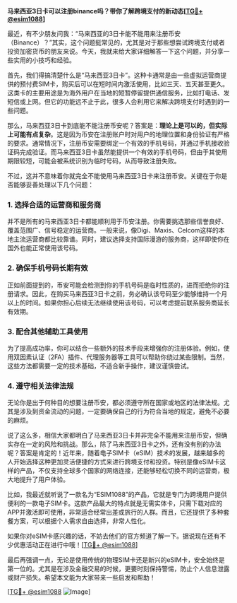 **马来西亚3日卡可以注册binance吗？带你了解跨境支付的新动态[[TG💪+ @esim1088](https://t.me/s/esim1088)]**

最近，有不少朋友问我：“马来西亚的3日卡能不能用来注册币安（Binance）？”其实，这个问题挺常见的，尤其是对于那些想尝试跨境支付或者投资加密货币的朋友来说。今天，我就来给大家详细解答一下这个问题，并分享一些实用的小技巧和经验。

首先，我们得搞清楚什么是“马来西亚3日卡”。这种卡通常是由一些虚拟运营商提供的预付费SIM卡，购买后可以在短时间内激活使用，比如三天、五天甚至更久。这类卡的主要用途是为海外用户在当地的短暂停留提供通信服务，比如打电话、发短信或上网。但它的功能远不止于此，很多人会利用它来解决跨境支付时遇到的一些问题。

那么，马来西亚3日卡到底能不能注册币安呢？答案是：**理论上是可以的，但实际上可能有点复杂**。这是因为币安在注册账户时对用户的地理位置和身份验证有严格的要求。通常情况下，注册币安需要绑定一个有效的手机号码，并通过手机接收验证码完成验证。而马来西亚3日卡虽然能提供一个有效的手机号码，但由于其使用期限较短，可能会被系统识别为临时号码，从而导致注册失败。

不过，这并不意味着你就完全不能使用马来西亚3日卡来注册币安。关键在于你是否能够妥善处理以下几个问题：

### 1. **选择合适的运营商和服务商**
并不是所有的马来西亚3日卡都能顺利用于币安注册。你需要挑选那些信誉良好、覆盖范围广、信号稳定的运营商。一般来说，像Digi、Maxis、Celcom这样的本地主流运营商都比较靠谱。同时，建议选择支持国际漫游的服务商，这样即使你在国外也能正常使用该号码。

### 2. **确保手机号码长期有效**
正如前面提到的，币安可能会检测到你的手机号码是临时性质的，进而拒绝你的注册请求。因此，在购买马来西亚3日卡之前，务必确认该号码至少能够维持一个月以上的时间。如果你担心后续无法继续使用该号码，可以考虑提前联系服务商延长有效期。

### 3. **配合其他辅助工具使用**
为了提高成功率，你可以结合一些额外的技术手段来增强你的注册体验。例如，使用双因素认证（2FA）插件、代理服务器等工具可以帮助你绕过某些限制。当然，这些方法都需要一定的技术基础，不适合新手操作，建议谨慎尝试。

### 4. **遵守相关法律法规**
无论你是出于何种目的想要注册币安，都必须遵守所在国家或地区的法律法规。尤其是涉及到资金流动的问题，一定要确保自己的行为符合当地的规定，避免不必要的麻烦。

说了这么多，相信大家都明白了马来西亚3日卡并非完全不能用来注册币安，但确实存在一定的风险和挑战。那么，除了马来西亚3日卡之外，还有没有别的办法呢？答案是肯定的！近年来，随着电子SIM卡（eSIM）技术的发展，越来越多的人开始选择这种更加灵活便捷的方式来进行跨境支付和投资。特别是像eSIM卡这样的产品，不仅支持全球多个国家的网络连接，还能够轻松切换不同的运营商，极大地提升了用户体验。

比如，我最近就听说了一款名为“ESIM1088”的产品，它就是专门为跨境用户提供便利的一款电子SIM卡。这款产品最大的特点就是无需实体卡，只需下载对应的APP并激活即可使用，非常适合经常出差或旅行的人群。而且，它还提供了多种套餐方案，可以根据个人需求自由选择，非常人性化。

如果你对eSIM卡感兴趣的话，不妨去他们的官方频道了解一下。据说现在还有不少优惠活动正在进行中哦！[[TG💪+ @esim1088](https://t.me/s/esim1088)]

最后再强调一点，无论是使用传统的物理SIM卡还是新兴的eSIM卡，安全始终是第一位的。尤其是在涉及金融交易的时候，更要时刻保持警惕，防止个人信息泄露或财产损失。希望本文能为大家带来一些启发和帮助！

[[TG💪+ @esim1088](https://t.me/s/esim1088) ![Image](https://i.postimg.cc/4NQfJmqS/Snipaste-2025-05-13-00-14-12.png)]